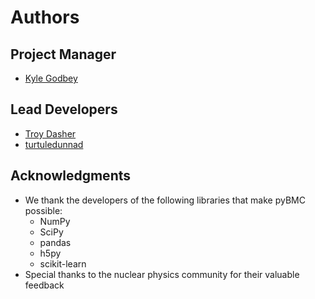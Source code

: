 # Authors

## Project Manager

- [Kyle Godbey](https://github.com/kylegodbey)

## Lead Developers

- [Troy Dasher](https://github.com/dashertr)
- [turtuledunnad](https://github.com/turtuledunnad)

## Acknowledgments

- We thank the developers of the following libraries that make pyBMC possible:
  - NumPy
  - SciPy
  - pandas
  - h5py
  - scikit-learn
- Special thanks to the nuclear physics community for their valuable feedback
